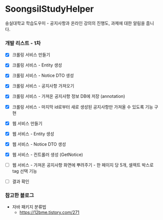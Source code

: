 # SoongsilStudyHelper
숭실대학교 학습도우미 - 공지사항과 온라인 강의의 진행도, 과제에 대한 알림을 줍니다.

### 개발 리스트 - 1차

  - [x] 크롤링 서비스 만들기

  - [x] 크롤링 서비스 - Entity 생성

  - [x] 크롤링 서비스 - Notice DTO 생성
  
  - [x] 크롤링 서비스 - 공지사항 가져오기
  
  - [x] 크롤링 서비스 - 가져온 공지사항 정보 DB에 저장 (annotation)
  
  - [x] 크롤링 서비스 - 마지막 id로부터 새로 생성된 공지사항만 가져올 수 있도록 기능 구현
  
  - [x] 웹 서비스 만들기
  
  - [x] 웹 서비스 - Entity 생성
  
  - [x] 웹 서비스 - Notice DTO 생성
  
  - [x] 웹 서비스 - 컨트롤러 생성 (GetNotice)
  
  - [ ] 웹 서비스 - 가져온 공지사항 화면에 뿌려주기 - 한 페이지 당 5개, 셀렉트 박스로 tag 선택 기능
  
  - [ ] 결과 확인

### 참고한 블로그
* 자바 패키지 분류법
    - https://12bme.tistory.com/271
  